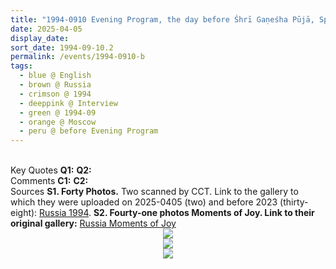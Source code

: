 ```yaml
---
title: "1994-0910 Evening Program, the day before Śhrī Gaṇeśha Pūjā, Sports Hall, Moscow, Russia"
date: 2025-04-05
display_date: 
sort_date: 1994-09-10.2
permalink: /events/1994-0910-b
tags:
  - blue @ English
  - brown @ Russia
  - crimson @ 1994
  - deeppink @ Interview
  - green @ 1994-09
  - orange @ Moscow
  - peru @ before Evening Program
---
```


<br>

<wave-list>
  <list-title color="DarkSeaGreen" width="55">Key Quotes</list-title>
  <list-item color="BlanchedAlmond" width="280"><b>Q1:</b> <i></i></list-item>
  <list-item color="Lavender" width="280"><b>Q2:</b> <i></i></list-item>
</wave-list>

<br>

<wave-list>
  <list-title color="DarkSeaGreen" width="55">Comments</list-title>
  <list-item color="BlanchedAlmond" width="280"><b>C1:</b> <i></i></list-item>
  <list-item color="Lavender" width="280"><b>C2:</b> <i></i></list-item>
</wave-list>

<br>

<wave-list>
  <list-title color="DarkSeaGreen" width="40">Sources</list-title>
  <list-item color="BlanchedAlmond"  width="280"><b>S1. Forty Photos.</b> Two scanned by CCT. Link to the gallery to which they were uploaded on 2025-0405 (two) and before 2023 (thirty-eight): <a href="https://eternalmoments.smugmug.com/Countries/Russia/1994">Russia 1994</a>.</list-item>
  <list-item color="Lavender"  width="280"><b>S2. Fourty-one photos Moments of Joy. Link to their original gallery:</b> <a href="https://eternalmoments.smugmug.com/Countries/Russia/Moments-of-Joy">Russia Moments of Joy</a></list-item>  
</wave-list>

<div style="text-align: center"><img src="https://pub-bcc3cbe9b1e94ba1ac28915f7a3900fa.r2.dev/1994-0910_Evening_Program_the_day_before_Shri_Ganesha_Puja_Sports_Hall_Moscow_Russia_10_(Photo_credit_Michael_Markl).jpg" /></div>

<div style="text-align: center"><img src="https://pub-bcc3cbe9b1e94ba1ac28915f7a3900fa.r2.dev/1994-0910_Evening_Program_the_day_before_Shri_Ganesha_Puja_Sports_Hall_Moscow_Russia_21_(from_tif)_(Yogi_Mahajan_Collection).jpg" /></div>

<div style="text-align: center"><img src="https://pub-bcc3cbe9b1e94ba1ac28915f7a3900fa.r2.dev/1994-0910_Evening_Program_the_day_before_Shri_Ganesha_Puja_Sports_Hall_Moscow_Russia_20i_(Photo_credit_Michael_Markl).jpg" /></div>